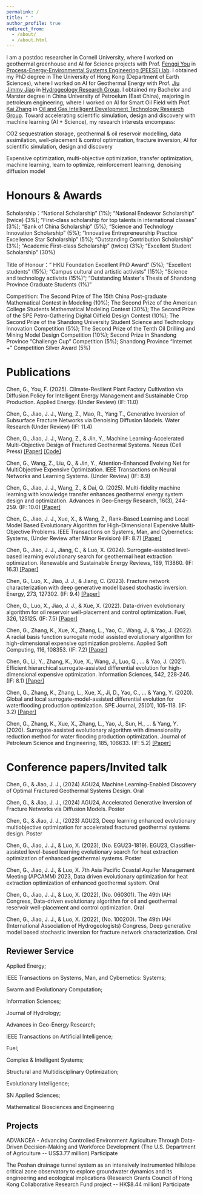 ```yaml
---
permalink: /
title: " "
author_profile: true
redirect_from: 
  - /about/
  - /about.html
---
```


I am a postdoc researcher in Cornell University, where I worked on geothermal greenhouse and AI for Science projects with Prof. [Fengqi You](https://scholar.google.com/citations?user=3ixInr8AAAAJ&hl=zh-CN&oi=ao) in [Process-Energy-Environmental Systems Engineering (PEESE) lab](https://www.peese.org/). I obtained my PhD degree in The University of Hong Kong (Department of Earth Sciences), where I worked on AI for Geothermal Energy with Prof. [Jiu Jimmy Jiao](https://scholar.google.com/citations?user=t7zybZUAAAAJ&hl=zh-TW&oi=ao) in [Hydrogeology Research Group](https://hydrogeology.hku.hk/). I obtained my Bachelor and Marster degree in China University of Petroelum (East China), majoring in petroleum engineering, where I worked on AI for Smart Oil Field with Prof. [Kai Zhang](https://scholar.google.com/citations?user=BGN7ht0AAAAJ&hl=zh-TW) in [Oil and Gas Intelligent Development Technology Research Group](http://ai.pe.upc.edu.cn/_t1540/main.psp). Toward accelerating scientific simulation, design and discovery with machine learning (AI + Science), my research interests encompass:

CO2 sequestration storage, geothermal & oil reservoir modelling, data assimilation, well-placement & control optimization, fracture inversion, AI for scientific simulation, design and discovery

Expensive optimization, multi-objective optimization, transfer optimization, machine learning, learn to optimize, reinforcement learning, denoising diffusion model

Honours & Awards
======
 Scholarship：“National Scholarship” (1%); “National Endeavor Scholarship” (twice) (3%); “First-class scholarship for top talents in international classes” (3%); “Bank of China Scholarship” (5%); “Science and Technology Innovation Scholarship” (5%); “Innovative Entrepreneurship Practice Excellence Star Scholarship” (5%); “Outstanding Contribution Scholarship” (3%); “Academic First-class Scholarship” (twice) (3%); “Excellent Student Scholarship” (30%)
 
 Title of Honour：” HKU Foundation Excellent PhD Award” (5%); “Excellent students” (15%); “Campus cultural and artistic activists” (15%); “Science and technology activists (15%)”; “Outstanding Master's Thesis of Shandong Province Graduate Students (1%)”
 
 Competition: The Second Prize of The 15th China Post-graduate Mathematical Contest in Modeling (10%); The Second Prize of the American College Students Mathematical Modeling Contest (30%); The Second Prize of the SPE Petro-Gathering Digital Oilfield Design Contest (10%); The Second Prize of the Shandong University Student Science and Technology Innovation Competition (5%); The Second Prize of the Tenth Oil Drilling and Mining Model Design Competition (10%); Second Prize in Shandong Province “Challenge Cup” Competition (5%); Shandong Province “Internet +” Competition Silver Award (5%)

Publications
======
Chen, G., You, F. (2025). Climate-Resilient Plant Factory Cultivation via Diffusion Policy for Intelligent Energy Management and Sustainable Crop Production. Applied Energy. (Under Review) (IF: 11.0)

Chen, G., Jiao, J. J., Wang, Z., Mao, R., Yang T., Generative Inversion of Subsurface Fracture Networks via Denoising Diffusion Models. Water Research (Under Review) (IF: 11.4)

Chen, G., Jiao, J. J., Wang, Z., & Jin, Y., Machine Learning-Accelerated Multi-Objective Design of Fractured Geothermal Systems. Nexus (Cell Press) [[Paper]](https://www.cell.com/nexus/fulltext/S2950-1601(24)00042-1) [[Code]](https://github.com/JellyChen7/ALEMO) 

Chen, G., Wang, Z., Liu, Q., & Jin, Y., Attention-Enhanced Evolving Net for MultiObjective Expensive Optimization. IEEE Transactions on Neural Networks and Learning Systems. (Under Review) (IF: 8.9)

Chen, G., Jiao, J. J., Wang, Z., & Dai, Q. (2025). Multi-fidelity machine learning with knowledge transfer enhances geothermal energy system design and optimization. Advances in Geo-Energy Research, 16(3), 244-259. (IF: 10.0)  [[Paper]](https://ager.yandypress.com/index.php/2207-9963/article/view/506/524)

Chen, G., Jiao, J. J., Xue, X., & Wang, Z., Rank-Based Learning and Local Model Based Evolutionary Algorithm for High-Dimensional Expensive Multi-Objective Problems. IEEE Transactions on Systems, Man, and Cybernetics: Systems, (Under Review after Minor Revision) (IF: 8.7) [[Paper]](https://arxiv.org/pdf/2304.09444)

Chen, G., Jiao, J. J., Jiang, C., & Luo, X. (2024). Surrogate-assisted level-based learning evolutionary search for geothermal heat extraction optimization. Renewable and Sustainable Energy Reviews, 189, 113860. (IF: 16.3) [[Paper]](https://www.sciencedirect.com/science/article/abs/pii/S1364032123007189)

Chen, G., Luo, X., Jiao, J. J., & Jiang, C. (2023). Fracture network characterization with deep generative model based stochastic inversion. Energy, 273, 127302. (IF: 9.4) [[Paper]](https://www.sciencedirect.com/science/article/abs/pii/S0360544223006965)

Chen, G., Luo, X., Jiao, J. J., & Xue, X. (2022). Data-driven evolutionary algorithm for oil reservoir well-placement and control optimization. Fuel, 326, 125125. (IF: 7.5) [[Paper]](https://www.sciencedirect.com/science/article/abs/pii/S0016236122019664)

Chen, G., Zhang, K., Xue, X., Zhang, L., Yao, C., Wang, J., & Yao, J. (2022). A radial basis function surrogate model assisted evolutionary algorithm for high-dimensional expensive optimization problems. Applied Soft Computing, 116, 108353. (IF: 7.2) [[Paper]](https://www.sciencedirect.com/science/article/abs/pii/S1568494621011339)

Chen, G., Li, Y., Zhang, K., Xue, X., Wang, J., Luo, Q., ... & Yao, J. (2021). Efficient hierarchical surrogate-assisted differential evolution for high-dimensional expensive optimization. Information Sciences, 542, 228-246. (IF: 8.1) [[Paper]](https://www.sciencedirect.com/science/article/abs/pii/S0020025520306332)

Chen, G., Zhang, K., Zhang, L., Xue, X., Ji, D., Yao, C., ... & Yang, Y. (2020). Global and local surrogate-model-assisted differential evolution for waterflooding production optimization. SPE Journal, 25(01), 105-118.  (IF: 3.2) [[Paper]](https://onepetro.org/SJ/article-abstract/25/01/105/452952/Global-and-Local-Surrogate-Model-Assisted)

Chen, G., Zhang, K., Xue, X., Zhang, L., Yao, J., Sun, H., ... & Yang, Y. (2020). Surrogate-assisted evolutionary algorithm with dimensionality reduction method for water flooding production optimization. Journal of Petroleum Science and Engineering, 185, 106633. (IF: 5.2) [[Paper]](https://www.sciencedirect.com/science/article/pii/S092041051931054X)

Conference papers/Invited talk
======
Chen, G., & Jiao, J. J., (2024) AGU24, Machine Learning-Enabled Discovery of Optimal Fractured Geothermal Systems Design. Oral

Chen, G., & Jiao, J. J., (2024) AGU24, Accelerated Generative Inversion of Fracture Networks via Diffusion Models. Poster

Chen, G., & Jiao, J. J., (2023) AGU23, Deep learning enhanced evolutionary multiobjective optimization for accelerated fractured geothermal systems design. Poster

Chen, G., Jiao, J. J., & Luo, X. (2023), (No. EGU23-1819). EGU23, Classifier-assisted level-based learning evolutionary search for heat extraction optimization of enhanced geothermal systems. Poster

Chen, G., Jiao, J. J., & Luo, X. 7th Asia Pacific Coastal Aquifer Management Meeting (APCAMM) 2023, Data driven evolutionary optimization for heat extraction optimization of enhanced geothermal system. Oral

Chen, G., Jiao, J. J., & Luo, X. (2022), (No. 060301). The 49th IAH Congress, Data-driven evolutionary algorithm for oil and geothermal reservoir well-placement and control optimization. Oral

Chen, G., Jiao, J. J., & Luo, X. (2022), (No. 100200). The 49th IAH (International Association of Hydrogeologists) Congress, Deep generative model based stochastic inversion for fracture network characterization. Oral

Reviewer Service
------
Applied Energy; 

IEEE Transactions on Systems, Man, and Cybernetics: Systems;

Swarm and Evolutionary Computation; 

Information Sciences; 

Journal of Hydrology; 

Advances in Geo-Energy Research;

IEEE Transactions on Artificial Intelligence; 

Fuel; 

Complex & Intelligent Systems;

Structural and Multidisciplinary Optimization; 

Evolutionary Intelligence; 

SN Applied Sciences; 

Mathematical Biosciences and Engineering

Projects
------
ADVANCEA - Advancing Controlled Environment Agriculture Through Data-Driven Decision-Making and Workforce Development (The U.S. Department of Agriculture -- US$3.77 million) Participate

The Poshan drainage tunnel system as an intensively instrumented hillslope critical zone observatory to explore groundwater dynamics and its engineering and ecological implications (Research Grants Council of Hong Kong Collaborative Research Fund project -- HK$8.44 million) Participate

